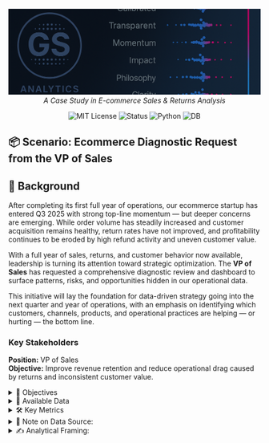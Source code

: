 <p align="center">
  <img src="repo_files/dark_logo_banner.png" width="1000"/>
  <br>
  <em>A Case Study in E-commerce Sales & Returns Analysis</em>
</p>

<p align="center">
  <img alt="MIT License" src="https://img.shields.io/badge/license-MIT-blue">
  <img alt="Status" src="https://img.shields.io/badge/status-complete-brightgreen">
  <img alt="Python" src="https://img.shields.io/badge/python-3.9-blue.svg">
  <img alt="DB" src="https://img.shields.io/badge/database-SQLite-orange.svg">
</p>

## 📦 Scenario: Ecommerce Diagnostic Request from the VP of Sales


## 🧭 Background

After completing its first full year of operations, our ecommerce startup has entered Q3 2025 with strong top-line momentum — but deeper concerns are emerging. While order volume has steadily increased and customer acquisition remains healthy, return rates have not improved, and profitability continues to be eroded by high refund activity and uneven customer value.  

With a full year of sales, returns, and customer behavior now available, leadership is turning its attention toward strategic optimization. The **VP of Sales** has requested a comprehensive diagnostic review and dashboard to surface patterns, risks, and opportunities hidden in our operational data.

This initiative will lay the foundation for data-driven strategy going into the next quarter and year of operations, with an emphasis on identifying which customers, channels, products, and operational practices are helping — or hurting — the bottom line.

### Key Stakeholders

**Position:** VP of Sales  
**Objective:** Improve revenue retention and reduce operational drag caused by returns and inconsistent customer value.

<details>
<summary>🎯 Objectives</summary>

**Develop a SQL-powered diagnostic report and dashboard to:**

- Identify products with high return rates and possible quality issues
- Segment customers by loyalty tier and lifetime value (CLV)
- Analyze regional and channel performance
- Evaluate if expedited shipping is increasing return likelihood
- Highlight patterns by signup cohort and return reason

</details>

<details>

<summary>🧩 Available Data</summary>

The diagnostic will be powered by a simulated ecommerce dataset with the following tables:

- `orders`: Includes region, total, channel, shipping, and customer metadata
- `order_items`: Product-level detail for each order
- `returns`: One row per return with refunded amount and reason
- `return_items`: Line-level detail of items returned
- `customers`: Demographics, signup date, loyalty tier
- `product_catalog`: Name, category, pricing information

</details>

<details>

<summary>🛠️ Key Metrics</summary>

The report will focus on:

- **Top Returned Products** (by count and rate)
- **High Refund Customers** (total refunded $)
- **Regional Sales vs. Returns**
- **Customer Lifetime Value (CLV)** bands
- **Return Rates by Shipping Speed**
- **Return Reasons Breakdown**

</details>

<details>

<summary>📝 Note on Data Source:</summary>
The scenario and dataset used in this analysis were generated using the open-source ecommerce_data_generator project on GitHub. While the data is fully simulated, it reflects realistic e-commerce behavior through the use of structured generation logic.

</details>

<details>

<summary>✍️ Analytical Framing:</summary>
The business context, stakeholder roles, and scenario narrative were crafted using GPT-4 to simulate a real-world diagnostic request. This framing is intended to guide exploratory data analysis, storytelling, and portfolio-quality project design.

</details>

</details>